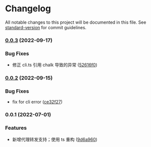 # Changelog

All notable changes to this project will be documented in this file. See [standard-version](https://github.com/conventional-changelog/standard-version) for commit guidelines.

### [0.0.3](https://github.com/lzwme/static-server/compare/v0.0.2...v0.0.3) (2022-09-17)


### Bug Fixes

* 修正 cli.ts 引用 chalk 导致的异常 ([52616f0](https://github.com/lzwme/static-server/commit/52616f0afad9f1bdc7f7ab1a7f13ada01cc0dbcb))

### [0.0.2](https://github.com/lzwme/static-server/compare/v0.0.1...v0.0.2) (2022-09-15)


### Bug Fixes

* fix for cli error ([ce32f27](https://github.com/lzwme/static-server/commit/ce32f27f6658234bd888021a6a9cb3c12f151022))

### 0.0.1 (2022-07-01)


### Features

* 新增代理转发支持；使用 ts 重构 ([9d6a960](https://github.com/lzwme/static-server/commit/9d6a960c0a311f1f345f5e9c7b544161920fbae2))
